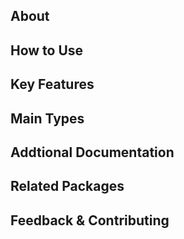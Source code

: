 ## About

<!-- A description of the package and where one can find more documentation -->

## How to Use

<!-- A compelling example on how to use this package with code -->

## Key Features

<!-- The key features of this package -->

## Main Types

<!-- The main types provided in this library -->

## Addtional Documentation

<!--Provide links to more resources: List links such as detailed documentation, tutorial videos, blog posts, or any other relevant documentation to help users get the most out of your package-->

## Related Packages

<!-- The related packages associated with this package -->

## Feedback & Contributing

<!-- How to provide feedback on this package and contribute to it -->
<!-- Links to a GitHub repository where could open issues, Twitter, a Discord channel, bug tracker, or other platforms where a package consumer can connect with the package author -->
